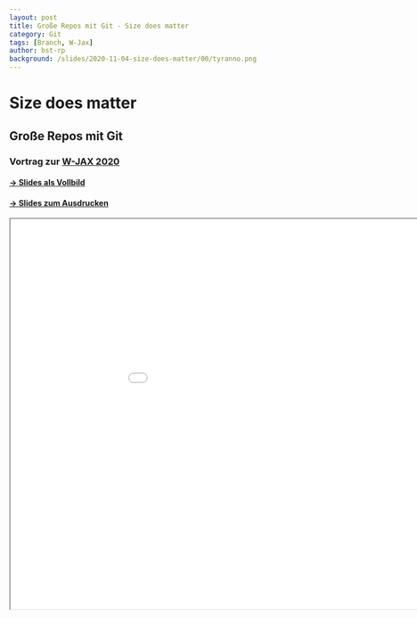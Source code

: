 ```yaml
---
layout: post
title: Große Repos mit Git - Size does matter
category: Git
tags: [Branch, W-Jax]
author: bst-rp
background: /slides/2020-11-04-size-does-matter/00/tyranno.png
---
```



# Size does matter
## Große Repos mit Git

### Vortrag zur [W-JAX 2020](https://jax.de/)

#### [-> Slides als Vollbild](/slides/2020-11-04-size-does-matter/)
#### [-> Slides zum Ausdrucken](/slides/2020-11-04-size-does-matter2019-10-27-to-branch-or-not-to-branch?print-pdf)

<iframe src="/slides/2020-11-04-size-does-matter" width="1024" height="700" name="Slides embedded">
  [**To Branch or Not to Branch**](/slides/2020-11-04-size-does-matter)
</iframe>
